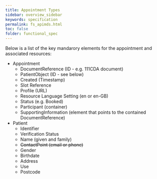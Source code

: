 ```yaml
---
title: Appointment Types
sidebar: overview_sidebar
keywords: specification
permalink: fs_apimds.html
toc: false
folder: functional_spec
---
```


Below is a list of the key mandarory elements for the appointment and associated resources:

* Appointment
  * DocumentReference (ID - e.g. 111CDA document)
  * PatientObject (ID - see below)
  * Created (Timestamp)
  * Slot Reference
  * Profile (URL)
  * Resource Language Setting (en or en-GB)
  * Status (e.g. Booked)
  * Participant (container)
  * SupportingInformation (element that points to the contained DocumentReference)
* Patient
  * Identifier
  * Verification Status
  * Name (given and family)
  * ~~ContactPoint (email or phone)~~
  * Gender
  * Birthdate
  * Address
   * Use
   * Postcode  
